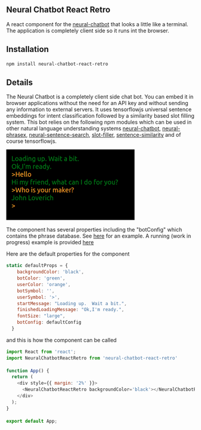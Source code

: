 ## Neural Chatbot React Retro

A react component for the [neural-chatbot](https://www.npmjs.com/package/neural-chatbot) that looks a little like a terminal.  The application is completely client side so it runs int the browser.

## Installation

```bash
npm install neural-chatbot-react-retro
```

## Details

The Neural Chatbot is a completely client side chat bot.  You can embed it in browser applications without the need for an API key and without sending any information to external servers.  It uses tensorflowjs universal sentence embeddings for intent classification followed by a similarity based slot filling system.  This bot relies on the following npm modules which can be used in other natural language understanding systems [neural-chatbot](https://www.npmjs.com/package/neural-chatbot), [neural-phrasex](https://www.npmjs.com/package/neural-phrasex), [neural-sentence-search](https://www.npmjs.com/package/neural-sentence-search), [slot-filler](https://www.npmjs.com/package/slot-filler), [sentence-similarity](https://www.npmjs.com/package/sentence-similarity) and of course tensorflowjs.

![Image of Component](BotImage.png)

The component has several properties including the "botConfig" which contains the phrase database.  See [here](https://github.com/jloveric/neural-chatbot-react-retro/blob/master/src/Chatbot.js) for an example. A running (work in progress) example is provided [here](https://jloveric.github.io/)

Here are the default properties for the component

```javascript
static defaultProps = {
    backgroundColor: 'black',
    botColor: 'green',
    userColor: 'orange',
    botSymbol: '',
    userSymbol: '>',
    startMessage: "Loading up.  Wait a bit.",
    finishedLoadingMessage: "Ok,I'm ready.",
    fontSize: "large",
    botConfig: defaultConfig
  }
```
and this is how the component can be called
```javascript
import React from 'react';
import NeuralChatbotReactRetro from 'neural-chatbot-react-retro'

function App() {
  return (
    <div style={{ margin: '2%' }}>
      <NeuralChatbotReactRetro backgroundColor='black'></NeuralChatbotReactRetro>
    </div>
  );
}

export default App;
```